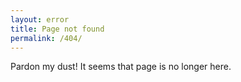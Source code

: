 ```yaml
---
layout: error
title: Page not found
permalink: /404/
---
```


Pardon my dust! It seems that page is no longer here.